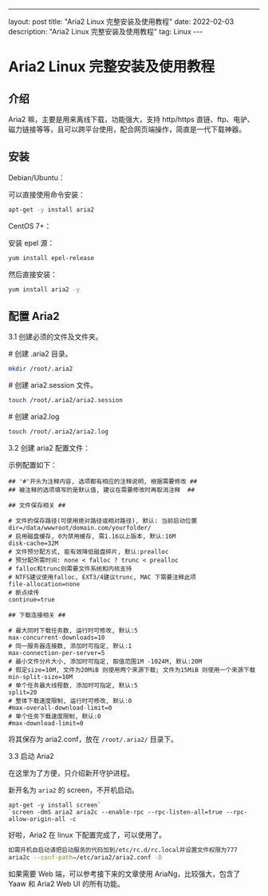 ---
layout: post
title: "Aria2 Linux 完整安装及使用教程"
date: 2022-02-03 
description: "Aria2 Linux 完整安装及使用教程"
tag: Linux
​---   
# Aria2 Linux 完整安装及使用教程

## 介绍

Aria2 嘛，主要是用来离线下载，功能强大，支持 http/https 直链、ftp、电驴、磁力链接等等，且可以跨平台使用，配合网页端操作，简直是一代下载神器。

## 安装

Debian/Ubuntu：

可以直接使用命令安装：

```bash
apt-get -y install aria2
```

CentOS 7+：

安装 epel 源：

```bash
yum install epel-release
```

然后直接安装：

```bash
yum install aria2 -y
```

## 配置 Aria2

3.1 创建必须的文件及文件夹。

\# 创建 .aria2 目录。

```bash
mkdir /root/.aria2
```

\# 创建 aria2.session 文件。

```bash
touch /root/.aria2/aria2.session
```

\# 创建 aria2.log

```bash
touch /root/.aria2/aria2.log
```

3.2 创建 aria2 配置文件：

示例配置如下：

```properties
## '#'开头为注释内容, 选项都有相应的注释说明, 根据需要修改 ##
## 被注释的选项填写的是默认值, 建议在需要修改时再取消注释  ##
 
## 文件保存相关 ##
 
# 文件的保存路径(可使用绝对路径或相对路径), 默认: 当前启动位置
dir=/data/wwwroot/domain.com/yourfolder/
# 启用磁盘缓存, 0为禁用缓存, 需1.16以上版本, 默认:16M
disk-cache=32M
# 文件预分配方式, 能有效降低磁盘碎片, 默认:prealloc
# 预分配所需时间: none < falloc ? trunc < prealloc
# falloc和trunc则需要文件系统和内核支持
# NTFS建议使用falloc, EXT3/4建议trunc, MAC 下需要注释此项
file-allocation=none
# 断点续传
continue=true
 
## 下载连接相关 ##
 
# 最大同时下载任务数, 运行时可修改, 默认:5
max-concurrent-downloads=10
# 同一服务器连接数, 添加时可指定, 默认:1
max-connection-per-server=5
# 最小文件分片大小, 添加时可指定, 取值范围1M -1024M, 默认:20M
# 假定size=10M, 文件为20MiB 则使用两个来源下载; 文件为15MiB 则使用一个来源下载
min-split-size=10M
# 单个任务最大线程数, 添加时可指定, 默认:5
split=20
# 整体下载速度限制, 运行时可修改, 默认:0
#max-overall-download-limit=0
# 单个任务下载速度限制, 默认:0
#max-download-limit=0
```

将其保存为 aria2.conf，放在 `/root/.aria2/` 目录下。

3.3 启动 Aria2

在这里为了方便，只介绍新开守护进程。

新开名为 `aria2` 的 screen，不开机启动。

```
apt-get -y install screen`
`screen -dmS aria2 aria2c --enable-rpc --rpc-listen-all=true --rpc-allow-origin-all -c
```

好啦，Aria2 在 linux 下配置完成了，可以使用了。
```bash
如需开机自启动请把启动服务的代码加到/etc/rc.d/rc.local并设置文件权限为777
aria2c --conf-path=/etc/aria2/aria2.conf -D
```

如果需要 Web 端，可以参考接下来的文章使用 AriaNg，比较强大，包含了 Yaaw 和 Aria2 Web UI 的所有功能。